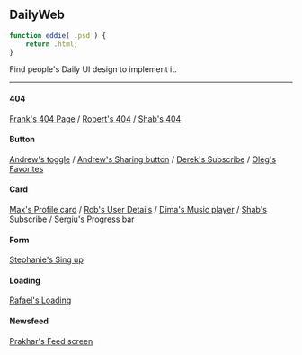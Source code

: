 ## DailyWeb
~~~javascript
function eddie( .psd ) {
	return .html;
}
~~~

Find people's Daily UI design to implement it.

----

#### 404

[Frank's 404 Page](https://github.com/EddieWen-Taiwan/DailyWeb/tree/gh-pages/404/Frank) / [Robert's 404](https://github.com/EddieWen-Taiwan/DailyWeb/tree/gh-pages/404/Robert) / [Shab's 404](https://github.com/EddieWen-Taiwan/DailyWeb/tree/gh-pages/404/Shab)

#### Button

[Andrew's toggle](https://github.com/EddieWen-Taiwan/DailyWeb/tree/gh-pages/Button/Andrew) / [Andrew's Sharing button](https://github.com/EddieWen-Taiwan/DailyWeb/tree/gh-pages/Button/Andrew-share) / [Derek's Subscribe](https://github.com/EddieWen-Taiwan/DailyWeb/tree/gh-pages/Button/Derek) / [Oleg's Favorites](https://github.com/EddieWen-Taiwan/DailyWeb/tree/gh-pages/Button/Oleg)

#### Card

[Max's Profile card](https://github.com/EddieWen-Taiwan/DailyWeb/tree/gh-pages/Card/Max) / [Rob's User Details](https://github.com/EddieWen-Taiwan/DailyWeb/tree/gh-pages/Card/Rob) / [Dima's Music player](https://github.com/EddieWen-Taiwan/DailyWeb/tree/gh-pages/Card/Dima) / [Shab's Subscribe](https://github.com/EddieWen-Taiwan/DailyWeb/tree/gh-pages/Card/Shab) / [Sergiu's Progress bar](https://github.com/EddieWen-Taiwan/DailyWeb/tree/gh-pages/Card/Sergiu)

#### Form

[Stephanie's Sing up](https://github.com/EddieWen-Taiwan/DailyWeb/tree/gh-pages/Form/Stephanie)

#### Loading

[Rafael's Loading](https://github.com/EddieWen-Taiwan/DailyWeb/tree/gh-pages/Loading/Rafael)

#### Newsfeed

[Prakhar's Feed screen](https://github.com/EddieWen-Taiwan/DailyWeb/tree/gh-pages/Newsfeed/Prakhar)